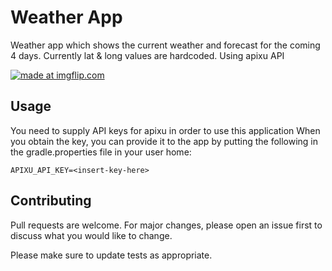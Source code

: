 # Weather App

Weather app which shows the current weather and forecast for the coming 4 days. Currently lat & long values are hardcoded.
Using apixu API

<a href="https://imgflip.com/gif/3450kf"><img src="https://i.imgflip.com/3450kf.gif" title="made at imgflip.com"/></a>

## Usage

You need to supply API keys for apixu in order to use this application
When you obtain the key, you can provide it to the app by putting the following in the gradle.properties file in your user home:

```
APIXU_API_KEY=<insert-key-here>
```

## Contributing
Pull requests are welcome. For major changes, please open an issue first to discuss what you would like to change.

Please make sure to update tests as appropriate.
